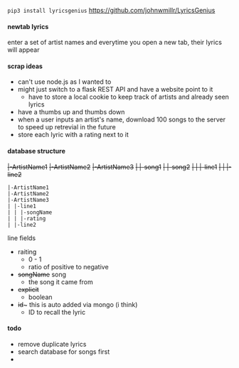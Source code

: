 `pip3 install lyricsgenius`
https://github.com/johnwmillr/LyricsGenius

#### newtab lyrics
enter a set of artist names and everytime you open a new tab, their lyrics will appear

#### scrap ideas
- can't use node.js as I wanted to
- might just switch to a flask REST API and have a website point to it
    - have to store a local cookie to keep track of artists and already seen lyrics
- have a thumbs up and thumbs down
- when a user inputs an artist's name, download 100 songs to the server to speed up retrevial in the future
- store each lyric with a rating next to it


#### database structure
~~|-ArtistName1~~
~~|-ArtistName2~~
~~|-ArtistName3~~
~~| |-song1~~
~~| |-song2~~
~~| | |-line1~~
~~| | |-line2~~

```ascii
|-ArtistName1
|-ArtistName2
|-ArtistName3
| |-line1
| | |-songName
| | |-rating
| |-line2
```

line fields
- raiting
    - 0 - 1 
    - ratio of positive to negative
- ~~songName~~ song
    - the song it came from
- ~~explicit~~
    - boolean
- ~~id~~~ this is auto added via mongo (i think)
    - ID to recall the lyric


#### todo
- remove duplicate lyrics
- search database for songs first
-
